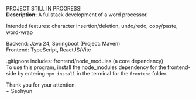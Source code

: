 PROJECT STILL IN PROGRESS!<br>
<b>Description:</b> A fullstack development of a word processor.

Intended features: character insertion/deletion, undo/redo, copy/paste, word-wrap

Backend: Java 24, Springboot (Project: Maven)<br>
Frontend: TypeScript, ReactJS/Vite

.gitignore includes: frontend/node_modules (a core dependency)<br>
To use this program, install the node_modules dependency for the frontend-side by entering `npm install` in the terminal for the `frontend` folder.

Thank you for your attention.<br>
~ Seohyun
